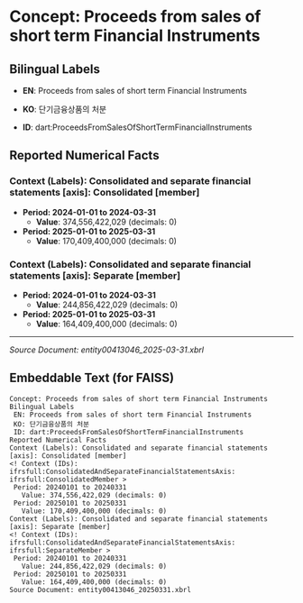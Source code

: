 # Concept: Proceeds from sales of short term Financial Instruments

## Bilingual Labels
- **EN**: Proceeds from sales of short term Financial Instruments
- **KO**: 단기금융상품의 처분

- **ID**: dart:ProceedsFromSalesOfShortTermFinancialInstruments

## Reported Numerical Facts

### **Context (Labels): Consolidated and separate financial statements [axis]: Consolidated [member]**
<!-- Context (IDs): ifrs-full:ConsolidatedAndSeparateFinancialStatementsAxis: ifrs-full:ConsolidatedMember -->
- **Period: 2024-01-01 to 2024-03-31**
  - **Value**: 374,556,422,029 (decimals: 0)
- **Period: 2025-01-01 to 2025-03-31**
  - **Value**: 170,409,400,000 (decimals: 0)

### **Context (Labels): Consolidated and separate financial statements [axis]: Separate [member]**
<!-- Context (IDs): ifrs-full:ConsolidatedAndSeparateFinancialStatementsAxis: ifrs-full:SeparateMember -->
- **Period: 2024-01-01 to 2024-03-31**
  - **Value**: 244,856,422,029 (decimals: 0)
- **Period: 2025-01-01 to 2025-03-31**
  - **Value**: 164,409,400,000 (decimals: 0)

---
*Source Document: entity00413046_2025-03-31.xbrl*
## Embeddable Text (for FAISS)
```text
Concept: Proceeds from sales of short term Financial Instruments
Bilingual Labels
 EN: Proceeds from sales of short term Financial Instruments
 KO: 단기금융상품의 처분
 ID: dart:ProceedsFromSalesOfShortTermFinancialInstruments
Reported Numerical Facts
Context (Labels): Consolidated and separate financial statements [axis]: Consolidated [member]
<! Context (IDs): ifrsfull:ConsolidatedAndSeparateFinancialStatementsAxis: ifrsfull:ConsolidatedMember >
 Period: 20240101 to 20240331
   Value: 374,556,422,029 (decimals: 0)
 Period: 20250101 to 20250331
   Value: 170,409,400,000 (decimals: 0)
Context (Labels): Consolidated and separate financial statements [axis]: Separate [member]
<! Context (IDs): ifrsfull:ConsolidatedAndSeparateFinancialStatementsAxis: ifrsfull:SeparateMember >
 Period: 20240101 to 20240331
   Value: 244,856,422,029 (decimals: 0)
 Period: 20250101 to 20250331
   Value: 164,409,400,000 (decimals: 0)
Source Document: entity00413046_20250331.xbrl
```